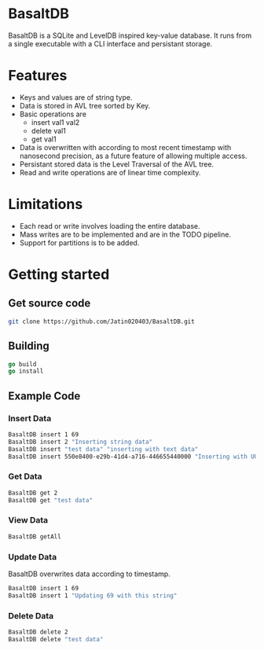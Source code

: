 # BasaltDB

BasaltDB is a SQLite and LevelDB inspired key-value database. It runs from a single executable with a CLI interface and persistant storage.

# Features

  * Keys and values are of string type.
  * Data is stored in AVL tree sorted by Key.
  * Basic operations are 
    * insert val1 val2
    * delete val1
    * get val1
  * Data is overwritten with according to most recent timestamp with nanosecond precision, as a future feature of allowing multiple access.
  * Persistant stored data is the Level Traversal of the AVL tree.
  * Read and write operations are of linear time complexity. 

# Limitations

  * Each read or write involves loading the entire database.
  * Mass writes are to be implemented and are in the TODO pipeline. 
  * Support for partitions is to be added.

# Getting started 

## Get source code 

```bash
git clone https://github.com/Jatin020403/BasaltDB.git
```

## Building 

```go
go build
go install
```

## Example Code

### Insert Data

```sh
BasaltDB insert 1 69
BasaltDB insert 2 "Inserting string data"
BasaltDB insert "test data" "inserting with text data"
BasaltDB insert 550e8400-e29b-41d4-a716-446655440000 "Inserting with UUID"
```

### Get Data
```sh
BasaltDB get 2 
BasaltDB get "test data" 
```

### View Data
```sh
BasaltDB getAll
```

### Update Data
BasaltDB overwrites data according to timestamp.

```sh
BasaltDB insert 1 69
BasaltDB insert 1 "Updating 69 with this string"
```

### Delete Data
```sh
BasaltDB delete 2 
BasaltDB delete "test data" 
```
